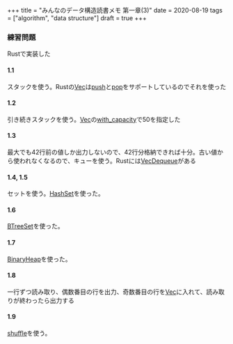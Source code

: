 +++
title = "みんなのデータ構造読書メモ 第一章(3)"
date = 2020-08-19
tags = ["algorithm", "data structure"]
draft = true
+++

### 練習問題
Rustで実装した
#### 1.1
スタックを使う。Rustの[Vec](https://doc.rust-lang.org/std/vec/struct.Vec.html)は[push](https://doc.rust-lang.org/std/vec/struct.Vec.html#method.push)と[pop](https://doc.rust-lang.org/std/vec/struct.Vec.html#method.pop)をサポートしているのでそれを使った
<!-- more -->
#### 1.2
引き続きスタックを使う。[Vec](https://doc.rust-lang.org/std/vec/struct.Vec.html)の[with_capacity](https://doc.rust-lang.org/std/vec/struct.Vec.html#method.with_capacity)で50を指定した
#### 1.3
最大でも42行前の値しか出力しないので、42行分格納できれば十分。古い値から使われなくなるので、キューを使う。Rustには[VecDequeue](https://doc.rust-lang.org/std/collections/struct.VecDeque.html)がある
#### 1.4, 1.5
セットを使う。[HashSet](https://doc.rust-lang.org/std/collections/struct.HashSet.html)を使った。

#### 1.6
[BTreeSet](https://doc.rust-lang.org/std/collections/struct.BTreeSet.html)を使った。

#### 1.7
[BinaryHeap](https://doc.rust-lang.org/std/collections/struct.BinaryHeap.html)を使った。

#### 1.8
一行ずつ読み取り、偶数番目の行を出力、奇数番目の行を[Vec](https://doc.rust-lang.org/std/vec/struct.Vec.html)に入れて、読み取りが終わったら出力する

#### 1.9
[shuffle](https://docs.rs/rand/0.7.3/rand/seq/trait.SliceRandom.html#tymethod.shuffle)を使う。
